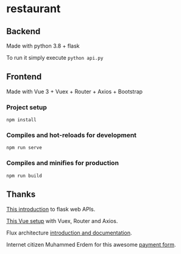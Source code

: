 # restaurant

## Backend

Made with python 3.8 + flask

To run it simply execute `python api.py`

## Frontend

Made with Vue 3 + Vuex + Router + Axios + Bootstrap


### Project setup

```
npm install
```

### Compiles and hot-reloads for development

```
npm run serve
```

### Compiles and minifies for production

```
npm run build
```

## Thanks

[This introduction](https://programminghistorian.org/en/lessons/creating-apis-with-python-and-flask) to flask web APIs.

[This Vue setup](https://www.digitalocean.com/community/tutorials/how-to-build-a-shopping-cart-with-vue-3-and-vuex) with Vuex, Router and Axios.

Flux architecture [introduction and documentation](https://facebook.github.io/flux/).

Internet citizen Muhammed Erdem for this awesome [payment form](https://codepen.io/JavaScriptJunkie/pen/YzzNGeR).
